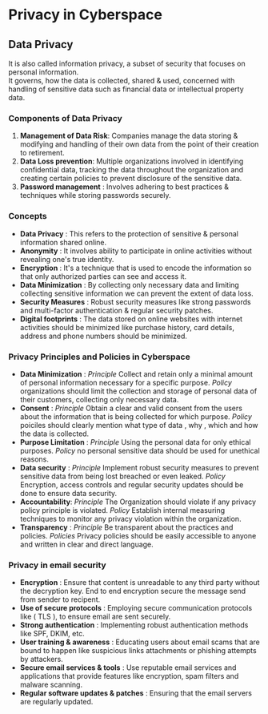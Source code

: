 # Privacy in Cyberspace

## Data Privacy

It is also called information privacy, a subset of security that focuses on personal information.<br>
It governs, how the data is collected, shared & used, concerned with handling of sensitive data such as financial data or intellectual property data.

### Components of Data Privacy

1. **Management of Data Risk**: Companies manage the data storing & modifying and handling of their own data from the point of their creation to retirement.
2. **Data Loss prevention**: Multiple organizations involved in identifying confidential data, tracking the data throughout the organization and creating certain policies to prevent disclosure of the sensitive data.
3. **Password management** : Involves adhering to best practices & techniques while storing passwords securely.

### Concepts

* **Data Privacy** : This refers to the protection of sensitive & personal information shared online.
* **Anonymity** : It involves ability to participate in online activities without revealing one's true identity.
* **Encryption** : It's a technique that is used to encode the information so that only authorized parties can see and access it.
* **Data Minimization** : By collecting only necessary data and limiting collecting sensitive information we can prevent the extent of data loss.
* **Security Measures** : Robust security measures like strong passwords and multi-factor authentication & regular security patches.
* **Digital footprints** : The data stored on online websites with internet activities should be minimized like purchase history, card details, address and phone numbers should be minimized.

### Privacy Principles and Policies in Cyberspace

* **Data Minimization** : _Principle_ Collect and retain only a minimal amount of personal information necessary for a specific purpose. _Policy_ organizations should limit the collection and storage of personal data of their customers, collecting only necessary data.
* **Consent** : _Principle_ Obtain a clear and valid consent from the users about the information that is being collected for which purpose. _Policy_ poiciles should clearly mention what type of data , why , which and how the data is collected.
* **Purpose Limitation** : _Principle_ Using the personal data for only ethical purposes. _Policy_ no personal sensitive data should be used for unethical reasons.
* **Data security** : _Principle_ Implement robust security measures to prevent sensitive data from being lost breached or even leaked. _Policy_ Encryption, access controls and regular security updates should be done to ensure data security.
* **Accountability**: _Principle_ The Organization should violate if any privacy policy principle is violated. _Policy_ Establish internal measuring techniques to monitor any privacy violation within the organization.
* **Transparency** : _Principle_ Be transparent about the practices and policies. _Policies_ Privacy policies should be easily accessible to anyone and written in clear and direct language.

### Privacy in email security 

* **Encryption** : Ensure that content is unreadable to any third party without the decryption key. End to end encryption secure the message send from sender to recipent. 
* **Use of secure protocols** : Employing secure communication protocols like ( TLS ), to ensure email are sent securely. 
* **Strong authentication** : Implementing robust authentication methods like SPF, DKIM, etc. 
* **User training & awareness** : Educating users about email scams that are bound to happen like suspicious links attachments or phishing attempts by attackers.
* **Secure email services & tools** : Use reputable email services and applications that provide features like encryption, spam filters and malware scanning. 
* **Regular software updates & patches** : Ensuring that the email servers are regularly updated. 

